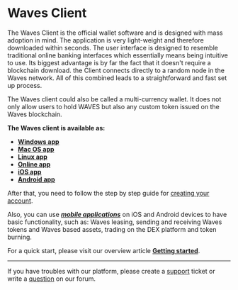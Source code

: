 # Waves Client

The Waves Client is the official wallet software and is designed with mass adoption in mind.
The application is very light-weight and therefore downloaded within seconds. The user interface is designed to resemble traditional online banking interfaces which essentially means being intuitive to use. Its biggest advantage is by far the fact that it doesn't require a blockchain download. the Client connects directly to a random node in the Waves network. All of this combined leads to a straightforward and fast set up process.

The Waves client could also be called a multi-currency wallet. It does not only allow users to hold WAVES but also any custom token issued on the Waves blockchain.

**The Waves client is available as:**

* [**Windows app**](https://wavesplatform.com/files/WavesDEX-win.zip)
* [**Mac OS app**](https://wavesplatform.com/files/WavesDEX-mac.dmg)
* [**Linux app**](https://wavesplatform.com/files/WavesDEX-linux.deb)
* [**Online app**](https://dex.wavesplatform.com)
* [**iOS app**](https://apps.apple.com/us/app/waves-wallet/id1233158971)
* [**Android app**](https://play.google.com/store/apps/details?id=com.wavesplatform.wallet)

After that, you need to follow the step by step guide for [creating your account](account-management/creating-an-account.md).

Also, you can use [_**mobile applications**_](/waves-client/mobile-apps.md) on iOS and Android devices to have basic functionality, such as: Waves leasing, sending and receiving Waves tokens and Waves based assets, trading on the DEX platform and token burning.

For a quick start, please visit our overview article [**Getting started**](/getting-started/getting-started-for-users.md).

___

If you have troubles with our platform, please create a [support](https://support.wavesplatform.com/) ticket or write a [question](https://forum.wavesplatform.com/) on our forum.
